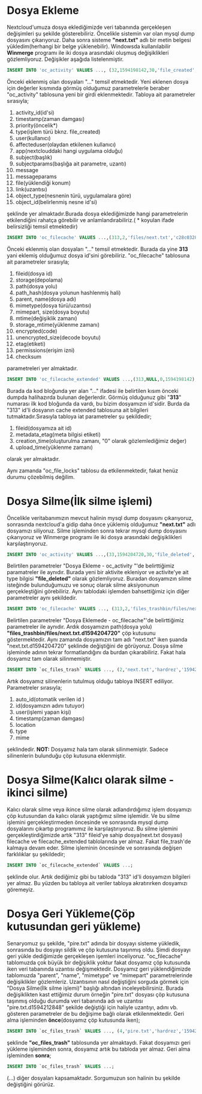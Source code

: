 # Dosya Ekleme
Nextcloud'umuza dosya eklediğimizde veri tabanında gerçekleşen değişimleri şu şekilde gösterebiliriz. Öncelikle sistemin var olan mysql dump dosyasını çıkarıyoruz. Daha sonra sisteme **"next.txt"** adlı bir metin belgesi yükledim(herhangi bir belge yüklenebilir). Windowsda kullanılabilir **Winmerge** programı ile iki dosya arasındaki oluşmuş değişiklikleri gözlemliyoruz. Değişikler aşağıda listelenmiştir.
```sql
INSERT INTO 'oc_activity' VALUES ..., (32,1594198142,30,'file_created','hardrez','hardrez','files','created_self','[{\"313\":\"\\/next.txt\"}]','','[]','/next.txt','http://192.168.1.7/nextcloud/index.php/apps/files/?dir=/','files',313);
```
Önceki eklenmiş olan dosyaları "..." temsil etmektedir. Yeni eklenen dosya için değerler kısmında görmüş olduğumuz parametrelerle beraber "oc_activity" tablosuna yeni bir girdi eklenmektedir. Tabloya ait parametreler sırasıyla; 
1) activity_id(id'si) 
2) timestamp(zaman damgası)
3) priority(öncelik*) 
4) type(işlem türü bknz. file_created) 
5) user(kullanıcı)
6) affecteduser(olaydan etkilenen kullanıcı)
7) app(nextclouddaki hangi uygulama olduğu)
8) subject(başlık) 
9) subjectparams(başlığa ait parametre, uzantı)
10) message 
11) messageparams 
12) file(yüklendiği konum) 
13) link(uzantısı)
14) object_type(nesnenin türü, uygulamalara göre)
15) object_id(belirlenmiş nesne id'si) 

şeklinde yer almaktadır.Burada dosya eklediğimizde hangi parametrelerin etkilendiğini rahatça görebilir ve anlamlandırabiliriz.( * koyulan ifade belirsizliği temsil etmektedir)

```sql
INSERT INTO 'oc_filecache' VALUES ...,(313,2,'files/next.txt','c28c0328caf88e9df740f43f3847fa1a',6,'next.txt',20,6,10,1594128594,1594128594,0,0,'8d382065a9c651e9a3cd46cd6bc3a1ee',27,'');
```
Önceki eklenmiş olan dosyaları "..." temsil etmektedir. Burada da yine **313** yani eklemiş olduğumuz dosya id'sini görebiliriz. "oc_filecache" tablosuna ait parametreler sırasıyla; 
1) fileid(dosya id)
2) storage(depolama)
3) path(dosya yolu)
4) path_hash(dosya yolunun hashlenmiş hali)
5) parent, name(dosya adı)
6) mimetype(dosya türü/uzantısı)
7) mimepart, size(dosya boyutu)
8) mtime(değişiklik zamanı)
9) storage_mtime(yüklenme zamanı)
10) encrypted(code)
11) unencrypted_size(decode boyutu)
12) etag(etiketi)
13) permissions(erişim izni)
14) checksum 

parametreleri yer almaktadır.

```sql
INSERT INTO 'oc_filecache_extended' VALUES ...,(313,NULL,0,1594198142);
```
Burada da kod bloğunda yer alan "..." ifadesi ile belirtilen kısım önceki dumpda halihazırda bulunan değerlerdir. Görmüş olduğunuz gibi "**313**" numarası ilk kod bloğunda da vardı, bu bizim dosyamızın  id'sidir. Burda da "313" id'li dosyanın cache extended tablosuna ait bilgileri tutmaktadır.Sırasıyla tabloya iat parametreler şu şekildedir; 
1) fileid(dosyamıza ait id)
2) metadata_etag(meta bilgisi etiketi)
3) creation_time(oluşturulma zamanı, "0" olarak gözlemlediğimiz değer)
4) upload_time(yüklenme zamanı) 

olarak yer almaktadır.


Aynı zamanda "oc_file_locks" tablosu da etkilenmektedir, fakat henüz durumu çözebilmiş değilim.


# Dosya Silme(İlk silme işlemi)
Öncelikle veritabanımızın mevcut halinin mysql dump dosyasını çıkarıyoruz, sonrasında nextcloud'a gidip daha önce yüklemiş olduğumuz **"next.txt"** adlı dosyamızı siliyoruz. Silme işleminden sonra tekrar mysql dump dosyasını çıkarıyoruz ve Winmerge programı ile iki dosya arasındaki değişiklikleri karşılaştırıyoruz.
```sql
INSERT INTO 'oc_activity' VALUES ...,(33,1594204720,30,'file_deleted','hardrez','hardrez','files','deleted_self','[{\"313\":\"\\/next.txt\"}]','','[]','/next.txt','http://192.168.1.7/nextcloud/index.php/apps/files/?dir=/','files',313);
```
Belirtilen parametreler "Dosya Ekleme - oc_activity "'de belirttiğimiz paramatreler ile aynıdır. Burada yeni bir aktivite ekleniyor ve activite'ye ait type bilgisi **"file_deleted"** olarak gözlemliyoruz. Buradan dosyamızın silme isteğinde bulunduğumuzu ve sonuç olarak silme aksiyonunun gerçekleştiğini görebiliriz. Aynı tablodaki işlemden bahsettiğimiz için diğer parametreler aynı şekildedir.
```sql
INSERT INTO 'oc_filecache' VALUES ..., (313,2,'files_trashbin/files/next.txt.d1594204720','528420dc4662e5136ff3f92ee41b355d',278,'next.txt.d1594204720',15,3,10,1594128594,1594128594,0,0,'8d382065a9c651e9a3cd46cd6bc3a1ee',27,'');
```
Belirtilen parametreler "Dosya Eklemede - oc_filecache"'de belirttiğimiz parametreler ile aynıdır. Ardık dosyamızın path(dosya yolu) **"files_trashbin/files/next.txt.d1594204720"** çöp kutusunu göstermektedir. Aynı zamanda dosyamızın tam adı "next.txt" iken şuanda "next.txt.d1594204720" şeklinde değiştiğini de görüyoruz. Dosya silme işleminde adının tekrar formatlandığını da burdan çıkarabiliriz. Fakat hala dosyamız tam olarak silinmemiştir.
```sql
INSERT INTO `oc_files_trash` VALUES ..., (2,'next.txt','hardrez','1594204720','.',NULL,NULL);
```
Artık dosyamız silinenlerin tutulmuş olduğu tabloya INSERT ediliyor. Parametreler sırasıyla;
1) auto_id(otomatik verilen id )
2) id(dosyamızın adını tutuyor)
3) user(işlemi yapan kişi)
4) timestamp(zaman damgası)
5) location
6) type
7) mime

şeklindedir.
**NOT:** Dosyamız hala tam olarak silinmemiştir. Sadece silinenlerin bulunduğu çöp kutusuna eklenmiştir.
# Dosya Silme(Kalıcı olarak silme - ikinci silme)
Kalıcı olarak silme veya ikince silme olarak adlandırdığımız işlem dosyamızı çöp kutusundan da kalıcı olarak yaptığımız silme işlemidir. Ve bu silme işlemini gerçekleştirmeden öncesinde ve sonrasında mysql dump dosyalarını çıkartıp programımız ile karşılaştırıyoruz. Bu silme işlemini gerçekleştirdiğimizde artık "313" fileid'ye sahip dosya(next.txt dosyası) filecache ve filecache_extended tablolarında yer almaz. Fakat file_trash'de kalmaya devam eder. Silme işleminin öncesinde ve sonrasında değişen farklılıklar şu şekildedir;
```sql
INSERT INTO `oc_filecache_extended` VALUES ...;
```
şeklinde olur. Artık dediğimiz gibi bu tabloda "313" id'li dosyamızın bilgileri yer almaz. Bu yüzden bu tabloya ait veriler tabloya akratırırken dosyamızı göremeyiz.
# Dosya Geri Yükleme(Çöp kutusundan geri yükleme)
Senaryomuz şu şekilde, "pire.txt" adında bir dosyayı sisteme yükledik, sonrasında bu dosyayı sildik ve çöp kutusuna taşınmış oldu. Şimdi dosyayı geri yükle dediğimizde gerçekleşen işemleri inceliyoruz.
"oc_filecache" tablomuzda çok büyük bir değişiklik yoktur fakat dosyamız çöp kutusunda iken veri tabanında uzantısı değişmektedir. Dosyamız geri yüklendiğimizde  tablomuzda "parent", "name", "mimetype" ve "mimepart" parametrelerinde değişiklikler gözlemleriz.  Uzantısının nasıl değiştiğini sorguda görmek için "Dosya Silme(İlk silme işlemi)" başlığı altından inceleyebilirsiniz. Burada değişiklikten kast ettiğimiz durum örneğin "pire.txt" dosyası çöp kutusuna taşınmış olduğu durumda veri tabanında adı ve uzantısı "pire.txt.d1594212848"  şekilde değiştiği için haliyle uzantıyı, adını vb. gösteren parametreler de bu değişime bağlı olarak etkilenmektedir.
Geri alma işleminden **önce**(dosyamız çöp kutusunda iken);
```sql
INSERT INTO `oc_files_trash` VALUES ..., (4,'pire.txt','hardrez','1594212848','.',NULL,NULL);
```
şeklinde **"oc_files_trash"** tablosunda yer almaktaydı. Fakat dosyamızı geri yükleme işleminden sonra, dosyamız artık bu tabloda yer almaz.
Geri alma işleminden **sonra**;
```sql
INSERT INTO `oc_files_trash` VALUES ...;
```
(...) diğer dosyaları kapsamaktadır. Sorgumuzun son halinin bu şekilde değiştiğini görürüz.